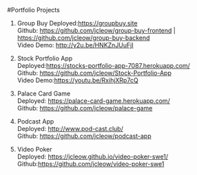 #Portfolio Projects

1. Group Buy
 Deployed:https://groupbuy.site  
 Github: https://github.com/jcleow/group-buy-frontend | https://github.com/jcleow/group-buy-backend  
 Video Demo:  http://y2u.be/HNKZnJUuFjI  

2. Stock Portfolio App  
  Deployed:https://stocks-portfolio-app-7087.herokuapp.com/  
  Github: https://github.com/jcleow/Stock-Portfolio-App  
  Video Demo:https://youtu.be/RxihjXRp7cQ  

3. Palace Card Game  
  Deployed: https://palace-card-game.herokuapp.com/  
  Github: https://github.com/jcleow/palace-game  
  
4. Podcast App  
   Deployed: http://www.pod-cast.club/  
   Github: https://github.com/jcleow/podcast-app  

5. Video Poker  
   Deployed: https://jcleow.github.io/video-poker-swe1/  
   Github:https://github.com/jcleow/video-poker-swe1  
    
